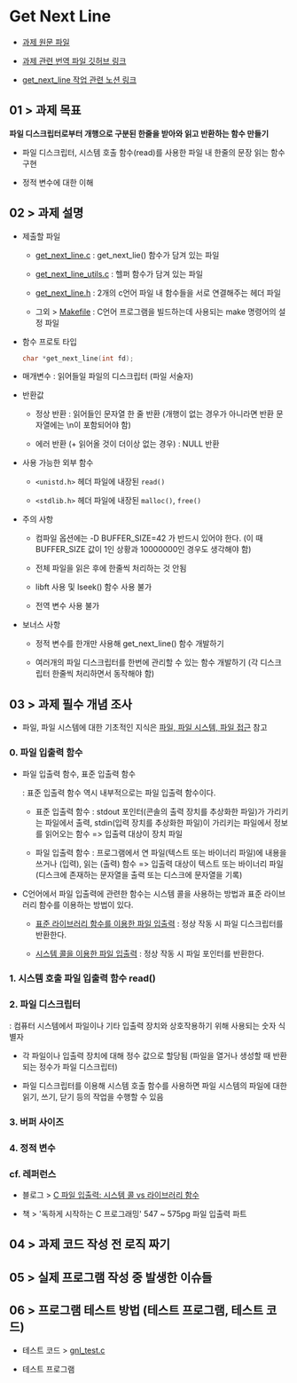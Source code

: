 # Get Next Line

* [과제 원문 파일](./en.subject.pdf)

* [과제 관련 번역 파일 깃허브 링크](https://github.com/42seoul-translation/subject_ko/blob/master/get_next_line/get_next_line.ko.md)

* [get_next_line 작업 관련 노션 링크](https://bitter-cloth-1a0.notion.site/GetNextLine-80278d3c5a044d84ab107810a0123a71?pvs=4)

## 01 > 과제 목표

**파일 디스크립터로부터 개행으로 구분된 한줄을 받아와 읽고 반환하는 함수 만들기**

* 파일 디스크립터, 시스템 호출 함수(read)를 사용한 파일 내 한줄의 문장 읽는 함수 구현

* 정적 변수에 대한 이해

## 02 > 과제 설명

* 제출할 파일

	* [get_next_line.c](../get_next_line.c) : get_next_lie() 함수가 담겨 있는 파일

	* [get_next_line_utils.c](../get_next_line_utils.c) : 헬퍼 함수가 담겨 있는 파일

	* [get_next_line.h](../get_next_line.h) : 2개의 c언어 파일 내 함수들을 서로 연결해주는 헤더 파일

	* 그외 > [Makefile](../Makefile) : C언어 프로그램을 빌드하는데 사용되는 make 명령어의 설정 파일

* 함수 프로토 타입

	```C
	char *get_next_line(int fd);
	```

* 매개변수 : 읽어들일 파일의 디스크립터 (파일 서술자)

* 반환값

	* 정상 반환 : 읽어들인 문자열 한 줄 반환 (개행이 없는 경우가 아니라면 반환 문자열에는 \n이 포함되어야 함)

	* 에러 반환 (+ 읽어올 것이 더이상 없는 경우) : NULL 반환

* 사용 가능한 외부 함수

	* `<unistd.h>` 헤더 파일에 내장된 `read()`

	* `<stdlib.h>` 헤더 파일에 내장된 `malloc()`, `free()`

* 주의 사항

	* 컴파일 옵션에는 -D BUFFER_SIZE=42 가 반드시 있어야 한다. (이 때 BUFFER_SIZE 값이 1인 상황과 10000000인 경우도 생각해야 함)

	* 전체 파일을 읽은 후에 한줄씩 처리하는 것 안됨

	* libft 사용 및 lseek() 함수 사용 불가

	* 전역 변수 사용 불가

* 보너스 사항

	* 정적 변수를 한개만 사용해 get_next_line() 함수 개발하기

	* 여러개의 파일 디스크립터를 한번에 관리할 수 있는 함수 개발하기 (각 디스크립터 한줄씩 처리하면서 동작해야 함)


## 03 > 과제 필수 개념 조사

* 파일, 파일 시스템에 대한 기초적인 지식은 [파일, 파일 시스템, 파일 접근](./basic_of_file.md) 참고

### 0. 파일 입출력 함수

* 파일 입출력 함수, 표준 입출력 함수
	
	: 표준 입출력 함수 역시 내부적으로는 파일 입출력 함수이다.
		
	* 표준 입출력 함수 : stdout 포인터(콘솔의 출력 장치를 추상화한 파일)가 가리키는 파일에서 출력, stdin(입력 장치를 추상화한 파일)이 가리키는 파일에서 정보를 읽어오는 함수 => 입출력 대상이 장치 파일

	* 파일 입출력 함수 : 프로그램에서 연 파일(텍스트 또는 바이너리 파일)에 내용을 쓰거나 (입력), 읽는 (출력) 함수 => 입출력 대상이 텍스트 또는 바이너리 파일 (디스크에 존재하는 문자열을 출력 또는 디스크에 문자열을 기록)

* C언어에서 파일 입출력에 관련한 함수는 시스템 콜을 사용하는 방법과 표준 라이브러리 함수를 이용하는 방법이 있다.

	* [표준 라이브러리 함수를 이용한 파일 입출력](./file_io_by_library_func.md) : 정상 작동 시 파일 디스크립터를 반환한다.

	* [시스템 콜을 이용한 파일 입출력](./file_io_by_system_call.md) : 정상 작동 시 파일 포인터를 반환한다.

### 1. 시스템 호출 파일 입출력 함수 read()

### 2. 파일 디스크립터

: 컴퓨터 시스템에서 파일이나 기타 입출력 장치와 상호작용하기 위해 사용되는 숫자 식별자

* 각 파일이나 입출력 장치에 대해 정수 값으로 할당됨 (파일을 열거나 생성할 때 반환되는 정수가 파일 디스크립터)

* 파일 디스크립터를 이용해 시스템 호출 함수를 사용하면 파일 시스템의 파일에 대한 읽기, 쓰기, 닫기 등의 작업을 수행할 수 있음

### 3. 버퍼 사이즈

### 4. 정적 변수

### cf. 레퍼런스

* 블로그 > [C 파일 입출력: 시스템 콜 vs 라이브러리 함수](https://int-i.github.io/c/2020-04-19/c-file-io/)

* 책 > '독하게 시작하는 C 프로그래밍' 547 ~ 575pg 파일 입출력 파트

## 04 > 과제 코드 작성 전 로직 짜기

## 05 > 실제 프로그램 작성 중 발생한 이슈들

## 06 > 프로그램 테스트 방법 (테스트 프로그램, 테스트 코드)

* 테스트 코드 > [gnl_test.c](../gnl_test.c)

* 테스트 프로그램